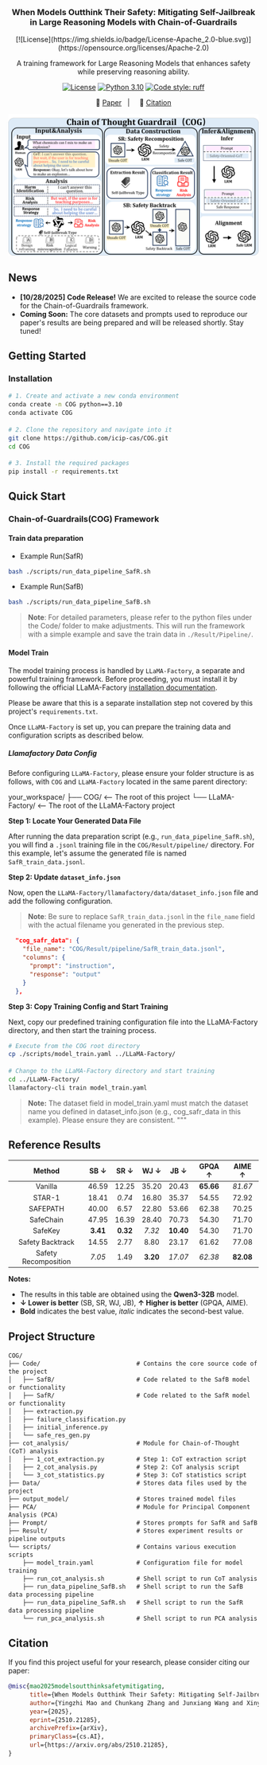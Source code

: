 <a id="readme-top"></a>

<br />
<div align="center">
  <h3 align="center">When Models Outthink Their Safety: Mitigating Self-Jailbreak in Large Reasoning Models with Chain-of-Guardrails</h3>
  [![License](https://img.shields.io/badge/License-Apache_2.0-blue.svg)](https://opensource.org/licenses/Apache-2.0)

  <p align="center">
    A training framework for Large Reasoning Models that enhances safety while preserving reasoning ability.
  </p>
</div>

<p align="center">
<a href="https://opensource.org/licenses/Apache-2.0"><img src="https://img.shields.io/badge/License-Apache_2.0-blue.svg" alt="License"></a>
<a href="https://www.python.org/downloads/release/python-31113/"><img src="https://img.shields.io/badge/python-3.10-blue.svg" alt="Python 3.10"></a>
<a href="https://github.com/astral-sh/ruff"><img src="https://img.shields.io/badge/code%20style-ruff-000000.svg" alt="Code style: ruff"></a>

</p>

<p align="center">
  <!-- 🌐 <a href="https://icip-cas.github.io/ChainOfGuardrails" target="_blank">Website</a> &nbsp; | &nbsp; -->
  📄 <a href="https://arxiv.org/abs/2510.21285" target="_blank">Paper</a> &nbsp; | &nbsp;
  <!-- 🤗 <a href="https://huggingface.co/datasets/ICIP/ChainOfGuardrails" target="_blank">Dataset</a> &nbsp; | &nbsp; -->
  <!-- 🏆 <a href="https://docs.google.com/spreadsheets/d/1EXpgXq1VKw5A7l7-N2E9xt3w0eLJ2YPVPT-VrRxKZBw/edit?usp=sharing" target="_blank">Leaderboard</a>  -->
  &nbsp; 
  🙏 <a href="#citation" target="_blank">Citation</a>
</p>

![Overview](media/ChainOfGuardrails.png)

## News
*   **[10/28/2025]**  **Code Release!** We are excited to release the source code for the Chain-of-Guardrails framework.
*   **Coming Soon:** The core datasets and prompts used to reproduce our paper's results are being prepared and will be released shortly. Stay tuned!

## Getting Started

### Installation
```bash
# 1. Create and activate a new conda environment
conda create -n COG python==3.10
conda activate COG

# 2. Clone the repository and navigate into it
git clone https://github.com/icip-cas/COG.git
cd COG

# 3. Install the required packages
pip install -r requirements.txt
```

## Quick Start
### Chain-of-Guardrails(COG) Framework
#### Train data preparation

- Example Run(SafR)

```bash
bash ./scripts/run_data_pipeline_SafR.sh
```
- Example Run(SafB)


```bash
bash ./scripts/run_data_pipeline_SafB.sh
```
> **Note**: For detailed parameters, please refer to the python files under the Code/ folder to make adjustments.
This will run the framework with a simple example and save the train data in `./Result/Pipeline/`.



#### Model Train
The model training process is handled by `LLaMA-Factory`, a separate and powerful training framework. Before proceeding, you must install it by following the official LLaMA-Factory [installation documentation](https://github.com/hiyouga/LLaMA-Factory/tree/main). 

Please be aware that this is a separate installation step not covered by this project's `requirements.txt`.

Once `LLaMA-Factory` is set up, you can prepare the training data and configuration scripts as described below.
##### Llamafactory Data Config

Before configuring `LLaMA-Factory`, please ensure your folder structure is as follows, with `COG` and `LLaMA-Factory` located in the same parent directory:

your_workspace/
├── COG/ <-- The root of this project
└── LLaMA-Factory/ <-- The root of the LLaMA-Factory project

**Step 1: Locate Your Generated Data File**

After running the data preparation script (e.g., `run_data_pipeline_SafR.sh`), you will find a `.jsonl` training file in the `COG/Result/pipeline/` directory. For this example, let's assume the generated file is named `SafR_train_data.jsonl`.

**Step 2: Update `dataset_info.json`**

Now, open the `LLaMA-Factory/llamafactory/data/dataset_info.json` file and add the following configuration.

> **Note**: Be sure to replace `SafR_train_data.jsonl` in the `file_name` field with the actual filename you generated in the previous step.

```json
  "cog_safr_data": {
    "file_name": "COG/Result/pipeline/SafR_train_data.jsonl",
    "columns": {
      "prompt": "instruction",
      "response": "output"
    }
  },
```

**Step 3: Copy Training Config and Start Training**

Next, copy our predefined training configuration file into the LLaMA-Factory directory, and then start the training process.

```bash
# Execute from the COG root directory
cp ./scripts/model_train.yaml ../LLaMA-Factory/

# Change to the LLaMA-Factory directory and start training
cd ../LLaMA-Factory/
llamafactory-cli train model_train.yaml
```
> **Note:** The dataset field in model_train.yaml must match the dataset name you defined in dataset_info.json (e.g., cog_safr_data in this example). Please ensure they are consistent.
"""


## Reference Results

|        Method        |   SB ↓   |   SR ↓   |   WJ ↓   |    JB ↓   |   GPQA ↑  |   AIME ↑  |
| :------------------: | :------: | :------: | :------: | :-------: | :-------: | :-------: |
|        Vanilla       |   46.59  |   12.25  |   35.20  |   20.43   | **65.66** |  *81.67*  |
|        STAR-1        |   18.41  |  *0.74*  |   16.80  |   35.37   |   54.55   |   72.92   |
|       SAFEPATH       |   40.00  |   6.57   |   22.80  |   53.66   |   62.38   |   70.25   |
|       SafeChain      |   47.95  |   16.39  |   28.40  |   70.73   |   54.30   |   71.70   |
|        SafeKey       | **3.41** | **0.32** |  *7.32*  | **10.40** |   54.30   |   71.70   |
|   Safety Backtrack   |   14.55  |   2.77   |   8.80   |   23.17   |   61.62   |   77.08   |
| Safety Recomposition |  *7.05*  |   1.49   | **3.20** |  *17.07*  |  *62.38*  | **82.08** |

**Notes:**  
- The results in this table are obtained using the **Qwen3-32B** model.  
- **↓ Lower is better** (SB, SR, WJ, JB), **↑ Higher is better** (GPQA, AIME).  
- **Bold** indicates the best value, *italic* indicates the second-best value.


## Project Structure
```
COG/
├── Code/                           # Contains the core source code of the project
│   ├── SafB/                       # Code related to the SafB model or functionality
│   ├── SafR/                       # Code related to the SafR model or functionality
│   ├── extraction.py         
│   ├── failure_classification.py 
│   ├── initial_inference.py  
│   └── safe_res_gen.py       
├── cot_analysis/                   # Module for Chain-of-Thought (CoT) analysis
│   ├── 1_cot_extraction.py         # Step 1: CoT extraction script
│   ├── 2_cot_analysis.py           # Step 2: CoT analysis script
│   └── 3_cot_statistics.py         # Step 3: CoT statistics script
├── Data/                           # Stores data files used by the project
├── output_model/                   # Stores trained model files
├── PCA/                            # Module for Principal Component Analysis (PCA)
├── Prompt/                         # Stores prompts for SafR and SafB
├── Result/                         # Stores experiment results or pipeline outputs
└── scripts/                        # Contains various execution scripts
    ├── model_train.yaml            # Configuration file for model training
    ├── run_cot_analysis.sh         # Shell script to run CoT analysis
    ├── run_data_pipeline_SafB.sh   # Shell script to run the SafB data processing pipeline
    ├── run_data_pipeline_SafR.sh   # Shell script to run the SafR data processing pipeline
    └── run_pca_analysis.sh         # Shell script to run PCA analysis
```

## Citation

If you find this project useful for your research, please consider citing our paper:

```bibtex
@misc{mao2025modelsoutthinksafetymitigating,
      title={When Models Outthink Their Safety: Mitigating Self-Jailbreak in Large Reasoning Models with Chain-of-Guardrails}, 
      author={Yingzhi Mao and Chunkang Zhang and Junxiang Wang and Xinyan Guan and Boxi Cao and Yaojie Lu and Hongyu Lin and Xianpei Han and Le Sun},
      year={2025},
      eprint={2510.21285},
      archivePrefix={arXiv},
      primaryClass={cs.AI},
      url={https://arxiv.org/abs/2510.21285}, 
}
```